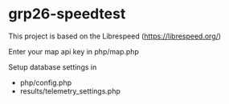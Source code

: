 # grp26-speedtest
This project is based on the Librespeed (https://librespeed.org/)

Enter your map api key in php/map.php

Setup database settings in 
 - php/config.php
 - results/telemetry_settings.php